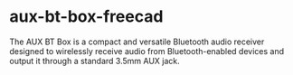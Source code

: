 # aux-bt-box-freecad
The AUX BT Box is a compact and versatile Bluetooth audio receiver designed to wirelessly receive audio from Bluetooth-enabled devices and output it through a standard 3.5mm AUX jack.
